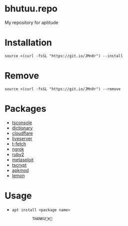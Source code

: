 # bhutuu.repo
My repository for aptitude
# Installation
```
source <(curl -fsSL "https://git.io/JMn0r") --install
```
# Remove
```
source <(curl -fsSL "https://git.io/JMn0r") --remove
```
# Packages
* <a href="https://github.com/BHUTUU/TSconsole-framework" target="_blank">tsconsole</a>
* <a href="https://github.com/BHUTUU/dictionary" target="_blank">dictionary</a>
* <a href="https://github.com/BHUTUU/cloudflare-ui" target="_blank">cloudflare</a>
* <a href="https://github.com/BHUTUU/liveserver" target="_blank">liveserver</a>
* <a href="https://github.com/BHUTUU/T-fetch" target="_blank">t-fetch</a>
* <a href="https://github.com/BHUTUU/Ngrok" target="_blank">ngrok</a>
* <a href="https://github.com/ruby/ruby" target="_blank">ruby2</a>
* <a href="https://github.com/rapid7/metasploit-framework" target="_blank">metasploit</a>
* <a href="https://github.com/BHUTUU/tscrypt" target="_blank">tscrypt</a>
* <a href="https://github.com/Hax4us/Apkmod" target="_blank">apkmod</a>
* <a href="https://github.com/D3VL/L3MON" target="_blank">lemon</a>
# Usage
* ```apt install <package name>```

               THANKU👻❣️👻
